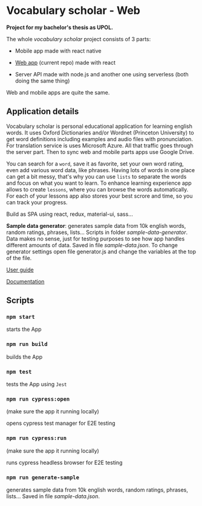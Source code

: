 # Vocabulary scholar - Web

**Project for my bachelor's thesis as UPOL.**

The whole *vocabulary scholar* project consists of 3 parts:

- Mobile app made with react native

- [Web app](https://vocabulary-scholar.netlify.app/) (current repo) made with react

- Server API made with node.js and another one using serverless (both doing the same thing)

Web and mobile apps are quite the same.

## Application details

Vocabulary scholar is personal educational application for learning english words. It uses Oxford Dictionaries and/or Wordnet (Princeton University) to get word definitions including examples and audio files with pronunciation. For translation service is uses Microsoft Azure. All that traffic goes through the server part. Then to sync web and mobile parts apps use Google Drive.

You can search for a `word`, save it as favorite, set your own word rating, even add various word data, like phrases. Having lots of words in one place can get a bit messy, that's why you can use `lists` to separate the words and focus on what you want to learn. To enhance learning experience app allows to create `lessons`, where you can browse the words automatically. For each of your lessons app also stores your best scrore and time, so you can track your progress.

Build as SPA using react, redux, material-ui, sass...

**Sample data generator**: generates sample data from 10k english words, random ratings, phrases, lists... Scripts in folder *sample-data-generator*. Data makes no sense, just for testing purposes to see how app handles different amounts of data. Saved in file *sample-data.json*. To change generator settings open file generator.js and change the variables at the top of the file.

[User guide](http://vocabulary-scholar-user-guide.alestrunda.cz)

[Documentation](http://vocabulary-scholar-docs.alestrunda.cz/)

## Scripts

### `npm start`

starts the App

### `npm run build`

builds the App

### `npm test`

tests the App using `Jest`

### `npm run cypress:open`

(make sure the app it running locally)

opens cypress test manager for E2E testing

### `npm run cypress:run`

(make sure the app it running locally)

runs cypress headless browser for E2E testing

### `npm run generate-sample`

generates sample data from 10k english words, random ratings, phrases, lists... Saved in file *sample-data.json*.

